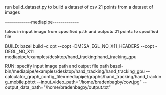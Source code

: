 

run build_dataset.py to build a dataset of csv 21 points from a dataset of images 

-------------mediapipe-------------

takes in input image from specified path and outputs 21 points to specified file 


BUILD:
bazel build -c opt --copt -DMESA_EGL_NO_X11_HEADERS --copt -DEGL_NO_X11   mediapipe/examples/desktop/hand_tracking:hand_tracking_gpu

RUN:
specify input image path and output file path
bazel-bin/mediapipe/examples/desktop/hand_tracking/hand_tracking_gpu   --calculator_graph_config_file=mediapipe/graphs/hand_tracking/hand_tracking_mobile.pbtxt --input_video_path="/home/bradenbagby/cow.jpg" --output_data_path="/home/bradenbagby/output.txt"
